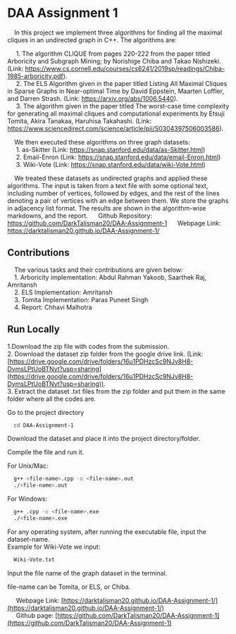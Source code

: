 
# DAA Assignment 1   

&nbsp;&nbsp;&nbsp;&nbsp;In this project we implement three algorithms for finding all the maximal cliques in an undirected graph in C++. The algorithms are:

&nbsp;&nbsp;&nbsp;&nbsp;&nbsp;1. The algorithm CLIQUE from pages 220-222 from the paper titled Arboricity and Subgraph Mining; by Norishige Chiba and Takao Nishizeki. (Link: https://www.cs.cornell.edu/courses/cs6241/2019sp/readings/Chiba-1985-arboricity.pdf).  
&nbsp;&nbsp;&nbsp;&nbsp;&nbsp;2. The ELS Algorithm given in the paper titled Listing All Maximal Cliques in Sparse Graphs in Near-optimal Time by David Eppstein, Maarten Loffler, and Darren Strash. (Link: https://arxiv.org/abs/1006.5440).    
&nbsp;&nbsp;&nbsp;&nbsp;&nbsp;3. The algorithm given in the paper titled The worst-case time complexity for generating all maximal cliques and computational experiments by Etsuji Tomita, Akira Tanakaa, Haruhisa Takahashi. (Link: https://www.sciencedirect.com/science/article/pii/S0304397506003586).  

&nbsp;&nbsp;&nbsp;&nbsp;We then executed these algorithms on three graph datasets:  
&nbsp;&nbsp;&nbsp;&nbsp;&nbsp;1. as-Skitter (Link: https://snap.stanford.edu/data/as-Skitter.html)  
&nbsp;&nbsp;&nbsp;&nbsp;&nbsp;2. Email-Enron (Link: https://snap.stanford.edu/data/email-Enron.html)  
&nbsp;&nbsp;&nbsp;&nbsp;&nbsp;3. Wiki-Vote (Link: https://snap.stanford.edu/data/wiki-Vote.html)    

&nbsp;&nbsp;&nbsp;&nbsp;We treated these datasets as undirected graphs and applied these algorithms. The input is taken from a text file with some optional text, including number of vertices, followed by edges, and the rest of the lines denoting a pair of vertices with an edge between them. We store the graphs in adjacency list format. The results are shown in the algorithm-wise markdowns, and the report.
&nbsp;&nbsp;&nbsp;&nbsp; Github Repository: https://github.com/DarkTalisman20/DAA-Assignment-1
&nbsp;&nbsp;&nbsp;&nbsp; Webpage Link: https://darktalisman20.github.io/DAA-Assignment-1/
## Contributions

&nbsp;&nbsp;&nbsp;&nbsp;The various tasks and their contributions are given below:  
&nbsp;&nbsp;&nbsp;&nbsp;1. Arboricity implementation: Abdul Rahman Yakoob, Saarthek Raj, Amritansh  
&nbsp;&nbsp;&nbsp;&nbsp;2. ELS Implementation: Amritansh  
&nbsp;&nbsp;&nbsp;&nbsp;3. Tomita Implementation: Paras Puneet Singh  
&nbsp;&nbsp;&nbsp;&nbsp;4. Report: Chhavi Malhotra  

## Run Locally

1.Download the zip file with codes from the submission.  
2. Download the dataset zip folder from the google drive link. (Link: [https://drive.google.com/drive/folders/16u1PDHzcSc9NJv8H8-DymsLPtUoBTNyt?usp=sharing](https://drive.google.com/drive/folders/16u1PDHzcSc9NJv8H8-DymsLPtUoBTNyt?usp=sharing)).  
3. Extract the dataset .txt files from the zip folder and put them in the same folder where all the codes are.  

Go to the project directory

```bash
  cd DAA-Assignment-1
```

Download the dataset and place it into the project directory/folder.

Compile the file and run it.

For Unix/Mac:

```bash
  g++ <file-name>.cpp -o <file-name>.out
  ./<file-name>.out
```

For Windows:

```bash
  g++ .cpp -o <file-name>.exe
  ./<file-name>.exe
```

For any operating system, after running the executable file, input the dataset-name.  
Example for Wiki-Vote we input:  
```bash
  Wiki-Vote.txt
```
Input the file name of the graph dataset in the terminal.

file-name can be Tomita, or ELS, or Chiba.  

&nbsp;&nbsp;&nbsp;&nbsp; Webpage Link: [https://darktalisman20.github.io/DAA-Assignment-1/](https://darktalisman20.github.io/DAA-Assignment-1/)  
&nbsp;&nbsp;&nbsp;&nbsp; Github page: [https://github.com/DarkTalisman20/DAA-Assignment-1](https://github.com/DarkTalisman20/DAA-Assignment-1)
